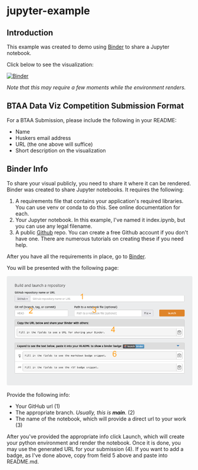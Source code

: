 # jupyter-example

## Introduction

This example was created to demo using [Binder](https://notebooks.gesis.org/binder/) to share a Jupyter notebook.

Click below to see the visualization:

[![Binder](https://mybinder.org/badge_logo.svg)](https://mybinder.org/v2/gh/jasonpcasey/jupyter-example/main?labpath=index.ipynb)

*Note that this may require a few moments while the environment renders.*

## BTAA Data Viz Competition Submission Format

For a BTAA Submission, please include the following in your README:

- Name
- Huskers email address
- URL (the one above will suffice)
- Short description on the visualization

## Binder Info

To share your visual publicly, you need to share it where it can be rendered.  Binder was created to share Jupyter notebooks.  It requires the following:

1. A requirements file that contains your application's required libraries.  You can use venv or conda to do this.  See online documentation for each.
2. Your Jupyter notebook.  In this example, I've named it index.ipynb, but you can use any legal filename.
3. A public [Github](https://github.com) repo.  You can create a free Github account if you don't have one. There are numerous tutorials on creating these if you need help.


After you have all the requirements in place, go to [Binder](https://notebooks.gesis.org/binder/).

You will be presented with the following page:

![Binder Configuration Page](binder_interface.png)

Provide the following info:
  - Your GitHub url (1)
  - The appropriate branch.  *Usually, this is **main***. (2)
  - The name of the notebook, which will provide a direct url to your work (3)

After you've provided the appropriate info click Launch, which will create your python environment and render the notebook.  Once it is done, you may use the generated URL for your submission (4).  If you want to add a badge, as I've done above, copy from field 5 above and paste into README.md.

